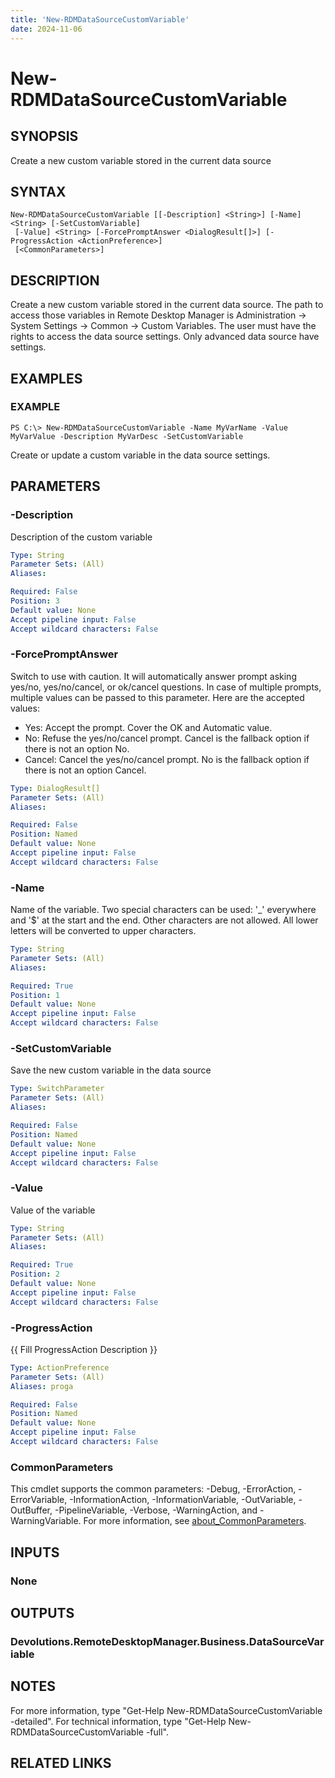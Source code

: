 ```yaml
---
title: 'New-RDMDataSourceCustomVariable'
date: 2024-11-06
---
```



# New-RDMDataSourceCustomVariable

## SYNOPSIS
Create a new custom variable stored in the current data source

## SYNTAX

```
New-RDMDataSourceCustomVariable [[-Description] <String>] [-Name] <String> [-SetCustomVariable]
 [-Value] <String> [-ForcePromptAnswer <DialogResult[]>] [-ProgressAction <ActionPreference>]
 [<CommonParameters>]
```

## DESCRIPTION
Create a new custom variable stored in the current data source.
The path to access those variables in Remote Desktop Manager is Administration -\> System Settings -\> Common -\> Custom Variables.
        The user must have the rights to access the data source settings.
Only advanced data source have settings.

## EXAMPLES

### EXAMPLE
```
PS C:\> New-RDMDataSourceCustomVariable -Name MyVarName -Value MyVarValue -Description MyVarDesc -SetCustomVariable
```

Create or update a custom variable in the data source settings.

## PARAMETERS

### -Description
Description of the custom variable

```yaml
Type: String
Parameter Sets: (All)
Aliases:

Required: False
Position: 3
Default value: None
Accept pipeline input: False
Accept wildcard characters: False
```

### -ForcePromptAnswer
Switch to use with caution.
It will automatically answer prompt asking yes/no, yes/no/cancel, or ok/cancel questions.
In case of multiple prompts, multiple values can be passed to this parameter.
Here are the accepted values:
- Yes: Accept the prompt.
Cover the OK and Automatic value.
- No: Refuse the yes/no/cancel prompt.
Cancel is the fallback option if there is not an option No.
- Cancel: Cancel the yes/no/cancel prompt.
No is the fallback option if there is not an option Cancel.

```yaml
Type: DialogResult[]
Parameter Sets: (All)
Aliases:

Required: False
Position: Named
Default value: None
Accept pipeline input: False
Accept wildcard characters: False
```

### -Name
Name of the variable.
Two special characters can be used: '_' everywhere and '$' at the start and the end.
Other characters are not allowed.
All lower letters will be converted to upper characters.

```yaml
Type: String
Parameter Sets: (All)
Aliases:

Required: True
Position: 1
Default value: None
Accept pipeline input: False
Accept wildcard characters: False
```

### -SetCustomVariable
Save the new custom variable in the data source

```yaml
Type: SwitchParameter
Parameter Sets: (All)
Aliases:

Required: False
Position: Named
Default value: None
Accept pipeline input: False
Accept wildcard characters: False
```

### -Value
Value of the variable

```yaml
Type: String
Parameter Sets: (All)
Aliases:

Required: True
Position: 2
Default value: None
Accept pipeline input: False
Accept wildcard characters: False
```

### -ProgressAction
{{ Fill ProgressAction Description }}

```yaml
Type: ActionPreference
Parameter Sets: (All)
Aliases: proga

Required: False
Position: Named
Default value: None
Accept pipeline input: False
Accept wildcard characters: False
```

### CommonParameters
This cmdlet supports the common parameters: -Debug, -ErrorAction, -ErrorVariable, -InformationAction, -InformationVariable, -OutVariable, -OutBuffer, -PipelineVariable, -Verbose, -WarningAction, and -WarningVariable. For more information, see [about_CommonParameters](http://go.microsoft.com/fwlink/?LinkID=113216).

## INPUTS

### None
## OUTPUTS

### Devolutions.RemoteDesktopManager.Business.DataSourceVariable
## NOTES
For more information, type "Get-Help New-RDMDataSourceCustomVariable -detailed".
For technical information, type "Get-Help New-RDMDataSourceCustomVariable -full".

## RELATED LINKS
